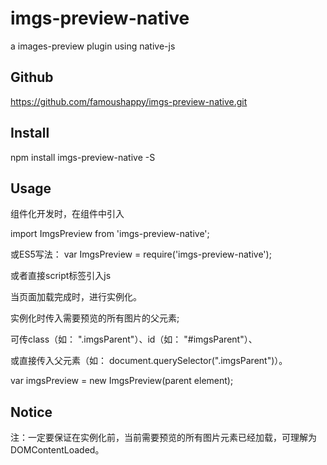 # imgs-preview-native

a images-preview plugin using native-js


## Github

https://github.com/famoushappy/imgs-preview-native.git


## Install

npm install imgs-preview-native -S


## Usage

组件化开发时，在组件中引入

import ImgsPreview from 'imgs-preview-native';

或ES5写法：   var ImgsPreview = require('imgs-preview-native');

或者直接script标签引入js

<script src="dist/imgs-preview.min.js"></script>

当页面加载完成时，进行实例化。

实例化时传入需要预览的所有图片的父元素;

可传class（如： ".imgsParent"）、id（如： "#imgsParent"）、

或直接传入父元素（如： document.querySelector(".imgsParent")）。

var imgsPreview = new ImgsPreview(parent element);


## Notice

注：一定要保证在实例化前，当前需要预览的所有图片元素已经加载，可理解为DOMContentLoaded。